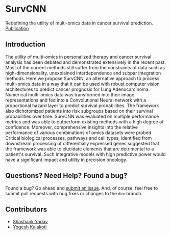 # SurvCNN

Redefining the utility of multi-omics data in cancer survival prediction. [Publication](https://www.mdpi.com/2072-6694/13/13/3106#)

Introduction
------------

The utility of multi-omics in personalized therapy and cancer survival analysis has been debated and demonstrated extensively in the recent past. Most of the current methods still suffer from the constraints of data such as high-dimensionality, unexplained interdependence and subpar integration methods. Here we propose SurvCNN, an alternative approach to process multi-omics data in a way that it can be used with robust computer vision architectures to predict cancer prognosis for Lung Adenocarcinoma. Numerical multi-omics data was transformed into their image representations and fed into a Convolutional Neural network with a proportional hazard layer to predict survival probabilities. The framework also dichotomized patients into risk subgroups based on their survival probabilities over time. SurvCNN was evaluated on multiple performance metrics and was able to outperform existing methods with a high degree of confidence. Moreover, comprehensive insights into the relative performance of various combinations of omics datasets were probed. Critical biological processes, pathways and cell types, identified from downstream processing of differentially expressed genes suggested that the framework was able to elucidate elements that are detrimental to a patient's survival. Such integrative models with high predictive power would have a significant impact and utility in precision oncology.

Questions? Need Help? Found a bug?
--------------------
Found a bug? Go ahead and [submit an issue](https://github.com/TeamSundar/SurvCNN/issues). And, of course, feel free to submit pull requests with bug fixes or changes to the `dev` branch.

Contributors
--------------------
- [Shashank Yadav](https://github.com/xinformatics)
- [Yogesh Kalakoti](https://github.com/iamysk)
